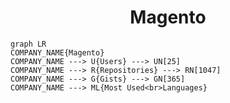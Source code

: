 <h1 align="center">Magento</h1>

```mermaid
graph LR
COMPANY_NAME{Magento}
COMPANY_NAME ---> U{Users} ---> UN[25]
COMPANY_NAME ---> R{Repositories} ---> RN[1047]
COMPANY_NAME ---> G{Gists} ---> GN[365]
COMPANY_NAME ---> ML{Most Used<br>Languages}
```
